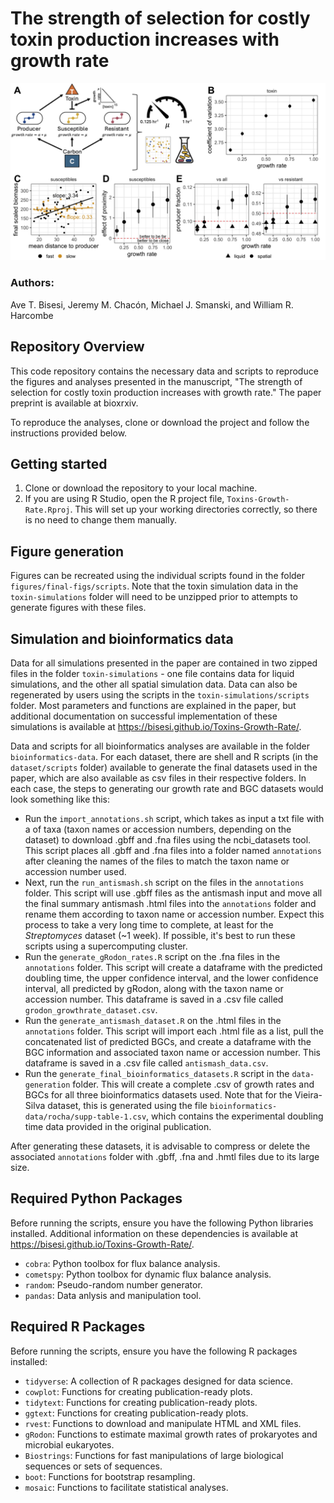 # The strength of selection for costly toxin production increases with growth rate

![Bacterial ecology](https://github.com/bisesi/Toxins-Growth-Rate/blob/main/figures/final-figs/imgs/figure-1-final.png)

### Authors:

Ave T. Bisesi, Jeremy M. Chacón, Michael J. Smanski, and William R. Harcombe

## Repository Overview

This code repository contains the necessary data and scripts to reproduce the figures and analyses presented in the manuscript, "The strength of selection for costly toxin production increases with growth rate." The paper preprint is available at bioxrxiv.

To reproduce the analyses, clone or download the project and follow the instructions provided below.

## Getting started

1. Clone or download the repository to your local machine.
2. If you are using R Studio, open the R project file, ```Toxins-Growth-Rate.Rproj```. This will set up your working directories correctly, so there is no need to change them manually. 

## Figure generation

Figures can be recreated using the individual scripts found in the folder ```figures/final-figs/scripts```. Note that the toxin simulation data in the `toxin-simulations` folder will need to be unzipped prior to attempts to generate figures with these files. 

## Simulation and bioinformatics data

Data for all simulations presented in the paper are contained in two zipped files in the folder `toxin-simulations` - one file contains data for liquid simulations, and the other all spatial simulation data. Data can also be regenerated by users using the scripts in the `toxin-simulations/scripts` folder. Most parameters and functions are explained in the paper, but additional documentation on successful implementation of these simulations is available at https://bisesi.github.io/Toxins-Growth-Rate/. 

Data and scripts for all bioinformatics analyses are available in the folder `bioinformatics-data`. For each dataset, there are shell and R scripts (in the `dataset/scripts` folder) available to generate the final datasets used in the paper, which are also available as csv files in their respective folders. In each case, the steps to generating our growth rate and BGC datasets would look something like this:

- Run the `import_annotations.sh` script, which takes as input a txt file with a of taxa (taxon names or accession numbers, depending on the dataset) to download .gbff and .fna files using the ncbi_datasets tool. This script places all .gbff and .fna files into a folder named `annotations` after cleaning the names of the files to match the taxon name or accession number used. 
- Next, run the `run_antismash.sh` script on the files in the `annotations` folder. This script will use .gbff files as the antismash input and move all the final summary antismash .html files into the `annotations` folder and rename them according to taxon name or accession number. Expect this process to take a very long time to complete, at least for the *Streptomyces* dataset (~1 week). If possible, it's best to run these scripts using a supercomputing cluster.
- Run the `generate_gRodon_rates.R` script on the .fna files in the `annotations` folder. This script will create a dataframe with the predicted doubling time, the upper confidence interval, and the lower confidence interval, all predicted by gRodon, along with the taxon name or accession number. This dataframe is saved in a .csv file called `grodon_growthrate_dataset.csv`.
- Run the `generate_antismash_dataset.R` on the .html files in the `annotations` folder. This script will import each .html file as a list, pull the concatenated list of predicted BGCs, and create a dataframe with the BGC information and associated taxon name or accession number. This dataframe is saved in a .csv file called `antismash_data.csv`.
- Run the `generate_final_bioinformatics_datasets.R` script in the `data-generation` folder. This will create a complete .csv of growth rates and BGCs for all three bioinformatics datasets used. Note that for the Vieira-Silva dataset, this is generated using the file `bioinformatics-data/rocha/supp-table-1.csv`, which contains the experimental doubling time data provided in the original publication. 

After generating these datasets, it is advisable to compress or delete the associated `annotations` folder with .gbff, .fna and .hmtl files due to its large size.

## Required Python Packages

Before running the scripts, ensure you have the following Python libraries installed. Additional information on these dependencies is available at https://bisesi.github.io/Toxins-Growth-Rate/.

- ```cobra```: Python toolbox for flux balance analysis.
- ```cometspy```: Python toolbox for dynamic flux balance analysis.
- ```random```: Pseudo-random number generator.
- ```pandas```: Data anlysis and manipulation tool.

## Required R Packages

Before running the scripts, ensure you have the following R packages installed:

- ```tidyverse```: A collection of R packages designed for data science. 
- ```cowplot```: Functions for creating publication-ready plots.
- ```tidytext```: Functions for creating publication-ready plots.
- ```ggtext```: Functions for creating publication-ready plots.
- ```rvest```: Functions to download and manipulate HTML and XML files.
- ```gRodon```: Functions to estimate maximal growth rates of prokaryotes and microbial eukaryotes. 
- ```Biostrings```: Functions for fast manipulations of large biological sequences or sets of sequences.
- ```boot```: Functions for bootstrap resampling. 
- ```mosaic```: Functions to facilitate statistical analyses.
